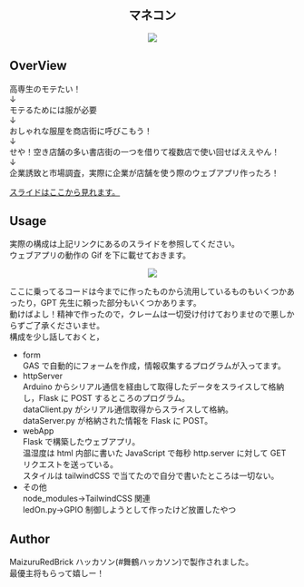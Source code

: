 <h2 align="center">
    マネコン
</h2>

<div align="center">
    <img src="https://github.com/s-hirata0831/mane-con/blob/main/doc/%E3%83%9E.png?raw=true">
</div>

## OverView

高専生のモテたい！  
↓  
モテるためには服が必要  
↓  
おしゃれな服屋を商店街に呼びこもう！  
↓  
せや！空き店舗の多い書店街の一つを借りて複数店で使い回せばええやん！  
↓  
企業誘致と市場調査，実際に企業が店舗を使う際のウェブアプリ作ったろ！

[スライドはここから見れます。](https://docs.google.com/presentation/d/e/2PACX-1vR1e5fXo759bO0ojsRExOcqqWY-WSJFtWaDxA13EoD0lXOGpQ_u_eG8FoLB4mjlwNdYDCwdyPcLhma5/embed?start=false&loop=false&delayms=3000)

## Usage

実際の構成は上記リンクにあるのスライドを参照してください。  
ウェブアプリの動作の Gif を下に載せておきます。

<div align="center">
    <img src="https://github.com/s-hirata0831/mane-con/blob/main/doc/%E5%8B%95%E4%BD%9C%E3%81%AE%E6%A7%98%E5%AD%90.gif?raw=true">
</div>

ここに乗ってるコードは今までに作ったものから流用しているものもいくつかあったり，GPT 先生に頼った部分もいくつかあります。  
動けばよし！精神で作ったので，クレームは一切受け付けておりませので悪しからずご了承くださいませ。  
構成を少し話しておくと，

- form  
  GAS で自動的にフォームを作成，情報収集するプログラムが入ってます。
- httpServer  
  Arduino からシリアル通信を経由して取得したデータをスライスして格納し，Flask に POST するところのプログラム。  
  dataClient.py がシリアル通信取得からスライスして格納。  
  dataServer.py が格納された情報を Flask に POST。
- webApp  
  Flask で構築したウェブアプリ。  
  温湿度は html 内部に書いた JavaScript で毎秒 http.server に対して GET リクエストを送っている。  
  スタイルは tailwindCSS で当てたので自分で書いたところは一切ない。
- その他  
  node_modules→TailwindCSS 関連  
  ledOn.py→GPIO 制御しようとして作ったけど放置したやつ

## Author

MaizuruRedBrick ハッカソン(#舞鶴ハッカソン)で製作されました。  
最優主将もらって嬉しー！
